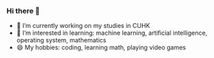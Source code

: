 ### Hi there 👋

<!--
**EJ-L/EJ-L** is a ✨ _special_ ✨ repository because its `README.md` (this file) appears on your GitHub profile.

Here are some ideas to get you started:
-->

- 🔭 I’m currently working on my studies in CUHK
- 🌱 I’m interested in learning: machine learning, artificial intelligence, operating system, mathematics
- 😄 My hobbies: coding, learning math, playing video games
<!-- - 👯 I’m looking to collaborate on ...
// - 🤔 I’m looking for help with ...
// - 💬 Ask me about ...
// - 📫 How to reach me: ... -->


